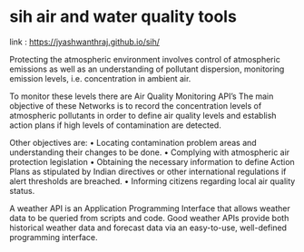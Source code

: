 # sih air and water quality tools 

link : https://jyashwanthraj.github.io/sih/

Protecting the atmospheric environment involves  control of atmospheric emissions as well as an understanding of pollutant dispersion, monitoring emission levels, i.e. concentration in ambient air.


To monitor these levels there are Air Quality Monitoring API’s The main objective of these Networks is to record the concentration levels of atmospheric pollutants in order to define air quality levels and establish action plans if high levels of contamination are detected. 

Other objectives are: 
• Locating contamination problem areas and understanding their changes to be done.
• Complying with atmospheric air protection legislation 
• Obtaining the necessary information to define Action   Plans as stipulated by Indian directives or other international regulations if alert thresholds are breached. 
• Informing citizens regarding local air quality status. 


A weather API is an Application Programming Interface that allows weather data to be queried from scripts and code. Good weather APIs provide both historical weather data and forecast data via an easy-to-use, well-defined programming interface. 

